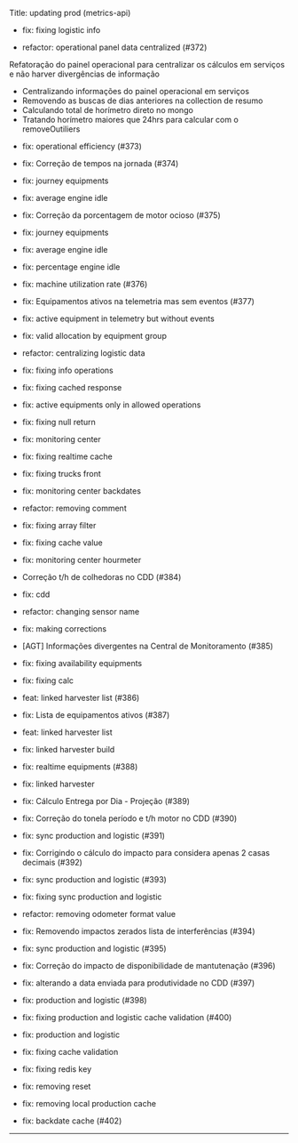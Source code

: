 Title: updating prod (metrics-api)

* fix: fixing logistic info

* refactor: operational panel  data centralized (#372)

Refatoração do painel operacional para centralizar os cálculos em serviços e não harver divergências de informação

- Centralizando informações do painel operacional em serviços
- Removendo as buscas de dias anteriores na collection de resumo
- Calculando total de horímetro direto no mongo
- Tratando horímetro maiores que 24hrs para calcular com o removeOutiliers

* fix: operational efficiency (#373)

* fix: Correção de tempos na jornada (#374)

* fix: journey equipments

* fix: average engine idle

* fix: Correção da porcentagem de motor ocioso (#375)

* fix: journey equipments

* fix: average engine idle

* fix: percentage engine idle

* fix: machine utilization rate (#376)

* fix: Equipamentos ativos na telemetria mas sem eventos (#377)

* fix: active equipment in telemetry but without events

* fix: valid allocation by  equipment group

* refactor: centralizing logistic data

* fix: fixing info operations

* fix: fixing cached response

* fix: active equipments only in allowed operations

* fix: fixing null return

* fix: monitoring center

* fix: fixing realtime cache

* fix: fixing trucks front

* fix: monitoring center backdates

* refactor: removing comment

* fix: fixing array filter

* fix: fixing cache value

* fix: monitoring center hourmeter

* Correção t/h de colhedoras no CDD (#384)

* fix: cdd

* refactor: changing sensor name

* fix: making corrections

* [AGT] Informações divergentes na Central de Monitoramento (#385)

* fix: fixing availability equipments

* fix: fixing calc

* feat: linked harvester list (#386)

* fix: Lista de equipamentos ativos (#387)

* feat: linked harvester list

* fix: linked harvester build

* fix: realtime equipments (#388)

* fix: linked harvester

* fix: Cálculo Entrega por Dia - Projeção (#389)

* fix: Correção do tonela período  e t/h motor no CDD (#390)

* fix: sync production and logistic (#391)

* fix: Corrigindo o cálculo do impacto para considera apenas 2 casas decimais (#392)

* fix: sync production and logistic (#393)

* fix: fixing sync production and logistic

* refactor: removing odometer format value

* fix: Removendo impactos zerados lista de interferências (#394)

* fix: sync production and logistic (#395)

* fix: Correção do impacto de disponibilidade de mantutenação (#396)

* fix: alterando a data enviada para produtividade no CDD (#397)

* fix: production and logistic (#398)

* fix: fixing production and logistic cache validation (#400)

* fix: production and logistic

* fix: fixing cache validation

* fix: fixing redis key

* fix: removing reset

* fix: removing local production cache

* fix: backdate cache (#402)

---------
